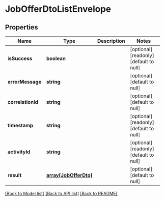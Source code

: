 # JobOfferDtoListEnvelope

## Properties
Name | Type | Description | Notes
------------ | ------------- | ------------- | -------------
**isSuccess** | **boolean** |  | [optional] [readonly] [default to null]
**errorMessage** | **string** |  | [optional] [default to null]
**correlationId** | **string** |  | [optional] [default to null]
**timestamp** | **string** |  | [optional] [readonly] [default to null]
**activityId** | **string** |  | [optional] [readonly] [default to null]
**result** | [**array[JobOfferDto]**](JobOfferDto.md) |  | [optional] [default to null]

[[Back to Model list]](../README.md#documentation-for-models) [[Back to API list]](../README.md#documentation-for-api-endpoints) [[Back to README]](../README.md)


